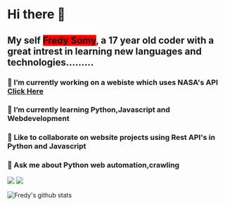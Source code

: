 # Hi there 👋
## My self <span style="background-color:red;">Fredy Somy</span>, a 17 year old coder with a great intrest in learning new languages and technologies.........




 ### 🔭 I’m currently working on a webiste which uses NASA's API<a href="https://github.com/fredysomy/NasaAPI">  Click Here</a> <br>
 ### 🌱 I’m currently learning Python,Javascript and Webdevelopment<br>
 ### 👬 Like to collaborate on website projects using Rest API's in Python and Javascript<br>
 ### 💬 Ask me about Python web automation,crawling
 
  [![](https://img.shields.io/badge/.-LinkedIn-Blue?style=for-the-badge&logo=linkedin)](https://www.linkedin.com/in/fredysomy/)
  [![](https://img.shields.io/badge/.-Gmail-Red?style=for-the-badge&logo=gmail)](mailto:fredysomy@gmail.com)
 
![Fredy's github stats](https://github-readme-stats.vercel.app/api?username=fredysomy&show_icons=true&hide=["issues"])
